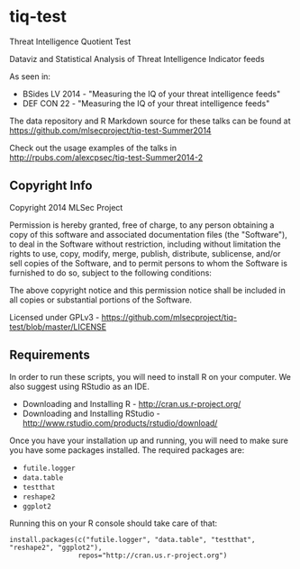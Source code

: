 tiq-test
========
Threat Intelligence Quotient Test

Dataviz and Statistical Analysis of Threat Intelligence Indicator feeds

As seen in:
* BSides LV 2014 - "Measuring the IQ of your threat intelligence feeds"
* DEF CON 22 - "Measuring the IQ of your threat intelligence feeds"

The data repository and R Markdown source for these talks can be found at https://github.com/mlsecproject/tiq-test-Summer2014

Check out the usage examples of the talks in http://rpubs.com/alexcpsec/tiq-test-Summer2014-2

Copyright Info
--------------
Copyright 2014 MLSec Project

Permission is hereby granted, free of charge, to any person obtaining a copy
of this software and associated documentation files (the "Software"), to deal
in the Software without restriction, including without limitation the rights
to use, copy, modify, merge, publish, distribute, sublicense, and/or sell
copies of the Software, and to permit persons to whom the Software is
furnished to do so, subject to the following conditions:

The above copyright notice and this permission notice shall be included in
all copies or substantial portions of the Software.

Licensed under GPLv3 - https://github.com/mlsecproject/tiq-test/blob/master/LICENSE

Requirements
------------
In order to run these scripts, you will need to install R on your computer. We also suggest using RStudio as an IDE.

* Downloading and Installing R - http://cran.us.r-project.org/
* Downloading and Installing RStudio - http://www.rstudio.com/products/rstudio/download/

Once you have your installation up and running, you will need to make sure you
have some packages installed. The required packages are:

* `futile.logger`
* `data.table`
* `testthat`
* `reshape2`
* `ggplot2`

Running this on your R console should take care of that:
```
install.packages(c("futile.logger", "data.table", "testthat", "reshape2", "ggplot2"),
                 repos="http://cran.us.r-project.org")
```
